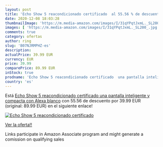 ```yaml
---
layout: post
title: 'Echo Show 5 reacondicionado certificado  al 55.56 % de descuento'
date: 2020-12-08 18:03:28
thumbnailImage: 'https://m.media-amazon.com/images/I/31qYPqtJxmL._SL200_.jpg'
images: [ 'https://m.media-amazon.com/images/I/31qYPqtJxmL._SL200_.jpg' ]
comments: true
category: ofertas
author: ring
slug: 'B07NJRMPHZ-es'
description:
actualPrice: 39.99 EUR
currency: EUR
price: 39.99
comparePrice: 89.99 EUR
inStock: true
prodname: 'Echo Show 5 reacondicionado certificado  una pantalla inteligente y compacta con Alexa  blanco'
country: 'es'
---
```


Está [Echo Show 5 reacondicionado certificado  una pantalla inteligente y compacta con Alexa  blanco](https://www.amazon.es/dp/B07NJRMPHZ/?tag=tolees-21) con 55.56 de descuento por 39.99 EUR (original: 89.99 EUR) en el siguiente enlace!

[![Echo Show 5 reacondicionado certificado ](https://m.media-amazon.com/images/I/31qYPqtJxmL._SL200_.jpg)](https://www.amazon.es/dp/B07NJRMPHZ/?tag=tolees-21)

[Ver la oferta!!](https://www.amazon.es/dp/B07NJRMPHZ/?tag=tolees-21)

Links participate in Amazon Associate program and might generate a comission on qualifying sales


